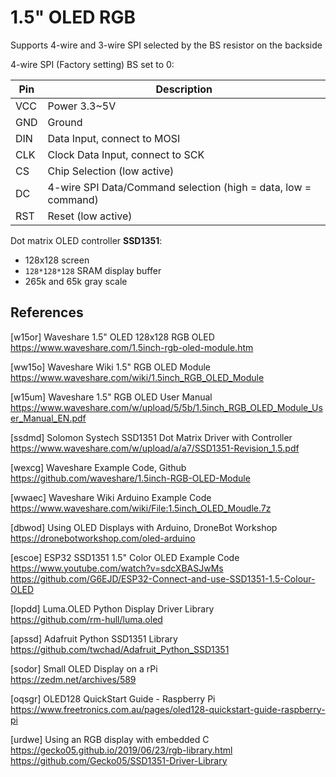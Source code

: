 # 1.5" OLED RGB

Supports 4-wire and 3-wire SPI selected by the BS resistor on the backside 

4-wire SPI (Factory setting) BS set to 0:

Pin        | Description
-----------|--------------
VCC        | Power 3.3~5V
GND        | Ground
DIN        | Data Input, connect to MOSI
CLK        | Clock Data Input, connect to SCK
CS         | Chip Selection (low active)
DC         | 4-wire SPI Data/Command selection (high = data, low = command)
RST        | Reset (low active)

Dot matrix OLED controller **SSD1351**:

* 128x128 screen
* `128*128*128` SRAM display buffer
* 265k and 65k gray scale

## References

[w15or] Waveshare 1.5" OLED 128x128 RGB OLED  
https://www.waveshare.com/1.5inch-rgb-oled-module.htm

[ww15o] Waveshare Wiki 1.5" RGB OLED Module  
https://www.waveshare.com/wiki/1.5inch_RGB_OLED_Module

[w15um] Waveshare 1.5" RGB OLED User Manual  
https://www.waveshare.com/w/upload/5/5b/1.5inch_RGB_OLED_Module_User_Manual_EN.pdf

[ssdmd] Solomon Systech SSD1351 Dot Matrix Driver with Controller  
https://www.waveshare.com/w/upload/a/a7/SSD1351-Revision_1.5.pdf

[wexcg] Waveshare Example Code, Github  
https://github.com/waveshare/1.5inch-RGB-OLED-Module

[wwaec] Waveshare Wiki Arduino Example Code  
https://www.waveshare.com/wiki/File:1.5inch_OLED_Moudle.7z

[dbwod] Using OLED Displays with Arduino, DroneBot Workshop  
https://dronebotworkshop.com/oled-arduino

[escoe] ESP32 SSD1351 1.5" Color OLED Example Code  
https://www.youtube.com/watch?v=sdcXBASJwMs  
https://github.com/G6EJD/ESP32-Connect-and-use-SSD1351-1.5-Colour-OLED

[lopdd] Luma.OLED Python Display Driver Library  
https://github.com/rm-hull/luma.oled

[apssd] Adafruit Python SSD1351 Library  
https://github.com/twchad/Adafruit_Python_SSD1351

[sodor] Small OLED Display on a rPi  
https://zedm.net/archives/589

[oqsgr] OLED128 QuickStart Guide - Raspberry Pi  
https://www.freetronics.com.au/pages/oled128-quickstart-guide-raspberry-pi

[urdwe] Using an RGB display with embedded C  
https://gecko05.github.io/2019/06/23/rgb-library.html  
https://github.com/Gecko05/SSD1351-Driver-Library
